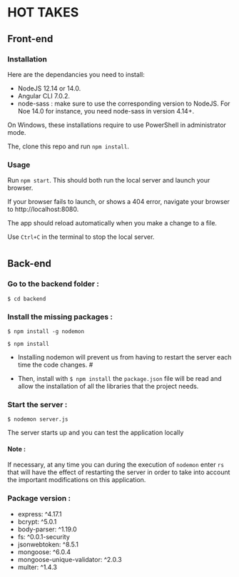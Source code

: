 # HOT TAKES

## Front-end

### Installation

Here are the dependancies you need to install:

- NodeJS 12.14 or 14.0.
- Angular CLI 7.0.2.
- node-sass : make sure to use the corresponding version to NodeJS. For Noe 14.0 for instance, you need node-sass in version 4.14+.

On Windows, these installations require to use PowerShell in administrator mode.

The, clone this repo and run `npm install`.

### Usage

Run `npm start`. This should both run the local server and launch your browser.

If your browser fails to launch, or shows a 404 error, navigate your browser to http://localhost:8080.

The app should reload automatically when you make a change to a file.

Use `Ctrl+C` in the terminal to stop the local server.

#

## Back-end

### Go to the backend folder :

    $ cd backend

### Install the missing packages :

    $ npm install -g nodemon

    $ npm install

- Installing nodemon will prevent us from having to restart the server each time the code changes. #

- Then, install with `$ npm install` the `package.json` file will be read and allow the installation of all the libraries that the project needs.

### Start the server :

    $ nodemon server.js

The server starts up and you can test the application locally

#### Note :

If necessary, at any time you can during the execution of `nodemon` enter `rs` that will have the effect of restarting the server in order to take into account the important modifications on this application.

### Package version :

- express: ^4.17.1
- bcrypt: ^5.0.1
- body-parser: ^1.19.0
- fs: ^0.0.1-security
- jsonwebtoken: ^8.5.1
- mongoose: ^6.0.4
- mongoose-unique-validator: ^2.0.3
- multer: ^1.4.3
